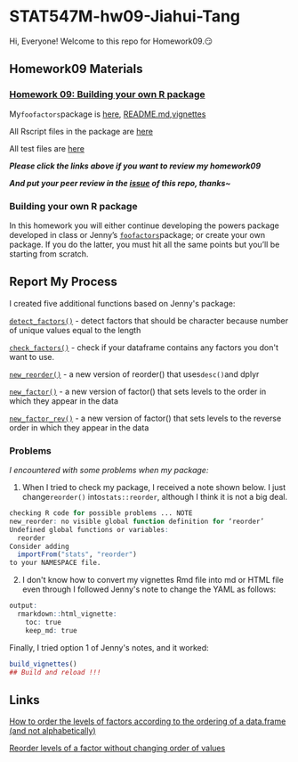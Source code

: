 
# STAT547M-hw09-Jiahui-Tang

Hi, Everyone! Welcome to this repo for Homework09.:smirk:

## Homework09 Materials

### [Homework 09: Building your own R package](http://stat545.com/hw09_package.html)

My`foofactors`package is [here](https://github.com/Tangjiahui26/foofactors), [README.md](https://github.com/Tangjiahui26/foofactors/blob/master/README.md),[vignettes](https://github.com/Tangjiahui26/foofactors/blob/master/vignettes/hello-foofactors.md)

All Rscript files in the package are [here](https://github.com/Tangjiahui26/foofactors/tree/master/R)

All test files are [here](https://github.com/Tangjiahui26/foofactors/tree/master/tests/testthat)

***Please click the links above if you want to review my homework09***

***And put your peer review in the [issue](https://github.com/Tangjiahui26/STAT545-hw-Tang-Jiahui/issues/11) of this repo, thanks~***

### Building your own R package

In this homework you will either continue developing the powers package developed in class or Jenny’s [`foofactors`](https://github.com/jennybc/foofactors)package; or create your own package. If you do the latter, you must hit all the same points but you’ll be starting from scratch.

## Report My Process

I created five additional functions based on Jenny's package:

[`detect_factors()`](https://github.com/Tangjiahui26/foofactors/blob/master/R/detect_factors.R) - detect factors that should be character because number of unique values equal to the length

[`check_factors()`](https://github.com/Tangjiahui26/foofactors/blob/master/R/check_factors.R) - check if your dataframe contains any factors you don't want to use.

[`new_reorder()`](https://github.com/Tangjiahui26/foofactors/blob/master/R/new_reorder.R) - a new version of reorder() that uses`desc()`and dplyr

[`new_factor()`](https://github.com/Tangjiahui26/foofactors/blob/master/R/new_factors.R) - a new version of factor() that sets levels to the order in which they appear in the data

[`new_factor_rev()`](https://github.com/Tangjiahui26/foofactors/blob/master/R/new_factors.R) - a new version of factor() that sets levels to the reverse order in which they appear in the data

### Problems

*I encountered with some problems when my package:*

1. When I tried to check my package, I received a note shown below. I just change`reorder()` into`stats::reorder`, although I think it is not a big deal.

```R
checking R code for possible problems ... NOTE
new_reorder: no visible global function definition for ‘reorder’
Undefined global functions or variables:
  reorder
Consider adding
  importFrom("stats", "reorder")
to your NAMESPACE file.
```

2. I don't know how to convert my vignettes Rmd file into md or HTML file even through I followed Jenny's note to change the YAML as follows:

```R
output:
  rmarkdown::html_vignette:
    toc: true
    keep_md: true
```
Finally, I tried option 1 of Jenny's notes, and it worked:

```R
build_vignettes()
## Build and reload !!!
```

## Links

[How to order the levels of factors according to the ordering of a data.frame (and not alphabetically)](https://stackoverflow.com/questions/25098107/how-to-order-the-levels-of-factors-according-to-the-ordering-of-a-data-frame-an)

[Reorder levels of a factor without changing order of values](https://stackoverflow.com/questions/2375587/reorder-levels-of-a-factor-without-changing-order-of-values)

